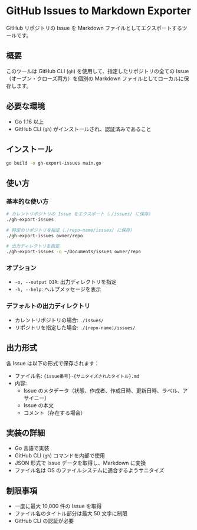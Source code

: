 # GitHub Issues to Markdown Exporter

GitHub リポジトリの Issue を Markdown ファイルとしてエクスポートするツールです。

## 概要

このツールは GitHub CLI (`gh`) を使用して、指定したリポジトリの全ての Issue（オープン・クローズ両方）を個別の Markdown ファイルとしてローカルに保存します。

## 必要な環境

- Go 1.16 以上
- GitHub CLI (`gh`) がインストールされ、認証済みであること

## インストール

```bash
go build -o gh-export-issues main.go
```

## 使い方

### 基本的な使い方

```bash
# カレントリポジトリの Issue をエクスポート（./issues/ に保存）
./gh-export-issues

# 特定のリポジトリを指定（./repo-name/issues/ に保存）
./gh-export-issues owner/repo

# 出力ディレクトリを指定
./gh-export-issues -o ~/Documents/issues owner/repo
```

### オプション

- `-o, --output DIR`: 出力ディレクトリを指定
- `-h, --help`: ヘルプメッセージを表示

### デフォルトの出力ディレクトリ

- カレントリポジトリの場合: `./issues/`
- リポジトリを指定した場合: `./[repo-name]/issues/`

## 出力形式

各 Issue は以下の形式で保存されます：

- ファイル名: `{issue番号}-{サニタイズされたタイトル}.md`
- 内容:
  - Issue のメタデータ（状態、作成者、作成日時、更新日時、ラベル、アサイニー）
  - Issue の本文
  - コメント（存在する場合）

## 実装の詳細

- Go 言語で実装
- GitHub CLI (`gh`) コマンドを内部で使用
- JSON 形式で Issue データを取得し、Markdown に変換
- ファイル名は OS のファイルシステムに適合するようサニタイズ

## 制限事項

- 一度に最大 10,000 件の Issue を取得
- ファイル名のタイトル部分は最大 50 文字に制限
- GitHub CLI の認証が必要